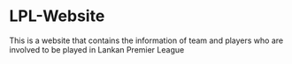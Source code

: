 # LPL-Website
This is a website that contains the information of team and players who are involved to be played in Lankan Premier League
